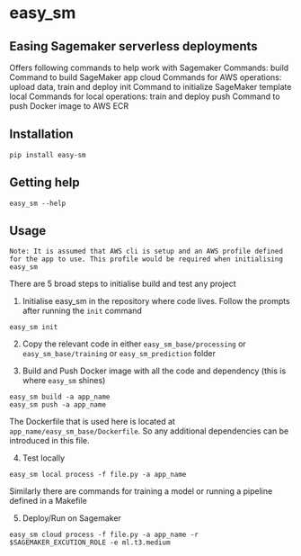 # easy_sm
Easing Sagemaker serverless deployments
---
Offers following commands to help work with Sagemaker
Commands:
  build  Command to build SageMaker app
  cloud  Commands for AWS operations: upload data, train and deploy
  init   Command to initialize SageMaker template
  local  Commands for local operations: train and deploy
  push   Command to push Docker image to AWS ECR


## Installation
```shell
pip install easy-sm
```

## Getting help
```shell
easy_sm --help

```

## Usage
`Note: It is assumed that AWS cli is setup and an AWS profile defined for the app to use. This profile would be required when initialising easy_sm`

There are 5 broad steps to initialise build and test any project
1. Initialise easy_sm in the repository where code lives. Follow the prompts after running the `init` command
```shell
easy_sm init
```

2. Copy the relevant code in either `easy_sm_base/processing` or `easy_sm_base/training` or `easy_sm_prediction` folder

3. Build and Push Docker image with all the code and dependency (this is where `easy_sm` shines)
```shell
easy_sm build -a app_name
easy_sm push -a app_name
```
The Dockerfile that is used here is located at `app_name/easy_sm_base/Dockerfile`.
So any additional dependencies can be introduced in this file.

4. Test locally
```shell
easy_sm local process -f file.py -a app_name
```
Similarly there are commands for training a model or running a pipeline defined in a Makefile

5. Deploy/Run on Sagemaker
```shell
easy_sm cloud process -f file.py -a app_name -r $SAGEMAKER_EXCUTION_ROLE -e ml.t3.medium
```
